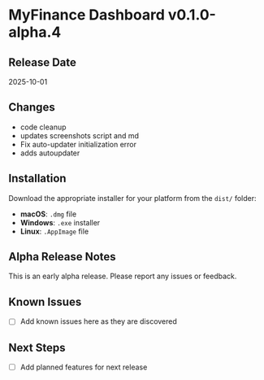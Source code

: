 # MyFinance Dashboard v0.1.0-alpha.4

## Release Date
2025-10-01

## Changes
- code cleanup
- updates screenshots script and md
- Fix auto-updater initialization error
- adds autoupdater

## Installation
Download the appropriate installer for your platform from the `dist/` folder:
- **macOS**: `.dmg` file
- **Windows**: `.exe` installer
- **Linux**: `.AppImage` file

## Alpha Release Notes
This is an early alpha release. Please report any issues or feedback.

## Known Issues
- [ ] Add known issues here as they are discovered

## Next Steps
- [ ] Add planned features for next release
